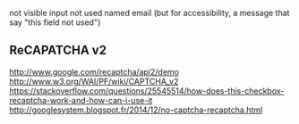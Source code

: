 not visible input not used named email (but for accessibility, a message that say "this field not used")

## ReCAPATCHA v2

http://www.google.com/recaptcha/api2/demo
http://www.w3.org/WAI/PF/wiki/CAPTCHA_v2
https://stackoverflow.com/questions/25545514/how-does-this-checkbox-recaptcha-work-and-how-can-i-use-it
http://googlesystem.blogspot.fr/2014/12/no-captcha-recaptcha.html
